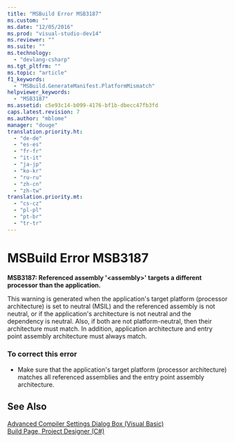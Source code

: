 ```yaml
---
title: "MSBuild Error MSB3187"
ms.custom: ""
ms.date: "12/05/2016"
ms.prod: "visual-studio-dev14"
ms.reviewer: ""
ms.suite: ""
ms.technology: 
  - "devlang-csharp"
ms.tgt_pltfrm: ""
ms.topic: "article"
f1_keywords: 
  - "MSBuild.GenerateManifest.PlatformMismatch"
helpviewer_keywords: 
  - "MSB3187"
ms.assetid: c5e93c14-b099-4176-bf1b-dbecc47fb3fd
caps.latest.revision: 7
ms.author: "mblome"
manager: "douge"
translation.priority.ht: 
  - "de-de"
  - "es-es"
  - "fr-fr"
  - "it-it"
  - "ja-jp"
  - "ko-kr"
  - "ru-ru"
  - "zh-cn"
  - "zh-tw"
translation.priority.mt: 
  - "cs-cz"
  - "pl-pl"
  - "pt-br"
  - "tr-tr"
---
```

# MSBuild Error MSB3187
**MSB3187: Referenced assembly '\<assembly>' targets a different processor than the application.**  
  
 This warning is generated when the application's target platform (processor architecture) is set to neutral (MSIL) and the referenced assembly is not neutral, or if the application's architecture is not neutral and the dependency is neutral. Also, if both are not platform-neutral, then their architecture must match. In addition, application architecture and entry point assembly architecture must always match.  
  
### To correct this error  
  
-   Make sure that the application's target platform (processor architecture) matches all referenced assemblies and the entry point assembly architecture.  
  
## See Also  
 [Advanced Compiler Settings Dialog Box (Visual Basic)](../ide/reference/advanced-compiler-settings-dialog-box--visual-basic-.md)   
 [Build Page, Project Designer (C#)](../ide/reference/build-page--project-designer--csharp-.md)